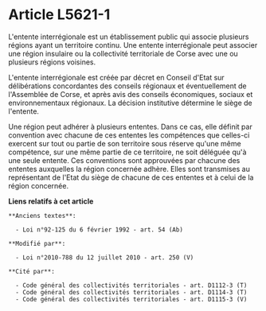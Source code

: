# Article L5621-1

L'entente interrégionale est un établissement public qui associe plusieurs régions ayant un territoire continu. Une entente
interrégionale peut associer une région insulaire ou la collectivité territoriale de Corse avec une ou plusieurs régions
voisines.

L'entente interrégionale est créée par décret en Conseil d'Etat sur délibérations concordantes des conseils régionaux et
éventuellement de l'Assemblée de Corse, et après avis des    conseils économiques, sociaux et environnementaux régionaux. La
décision institutive détermine le siège de l'entente. 

Une région peut adhérer à plusieurs ententes. Dans ce cas, elle définit par convention avec chacune de ces ententes les
compétences que celles-ci exercent sur tout ou partie de son territoire sous réserve qu'une même compétence, sur une même
partie de ce territoire, ne soit déléguée qu'à une seule entente. Ces conventions sont approuvées par chacune des ententes
auxquelles la région concernée adhère. Elles sont transmises au représentant de l'Etat du siège de chacune de ces ententes et
à celui de la région concernée.

**Liens relatifs à cet article**

	**Anciens textes**:

	  - Loi n°92-125 du 6 février 1992 - art. 54 (Ab)

	**Modifié par**:

	  - Loi n°2010-788 du 12 juillet 2010 - art. 250 (V)

	**Cité par**:

	  - Code général des collectivités territoriales - art. D1112-3 (T)
	  - Code général des collectivités territoriales - art. D1114-3 (T)
	  - Code général des collectivités territoriales - art. D1115-3 (V)

